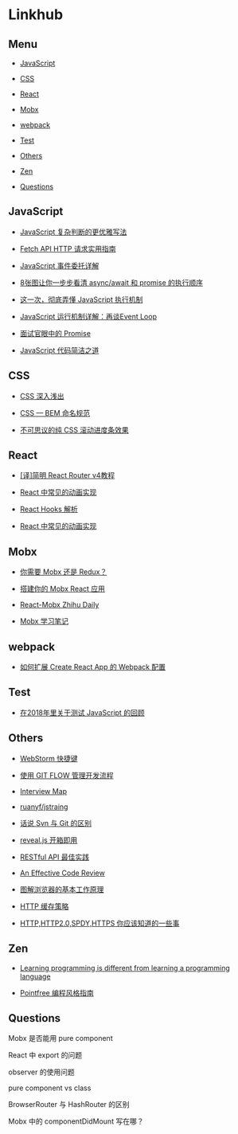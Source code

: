 # Linkhub

## Menu

- [JavaScript](#JavaScript)

- [CSS](#CSS)

- [React](#React)

- [Mobx](#Mobx)

- [webpack](#webpack)

- [Test](#Test)

- [Others](#Others)

- [Zen](#Zen)

- [Questions](#Questions)


## JavaScript

- [JavaScript 复杂判断的更优雅写法](https://juejin.im/post/5bdfef86e51d453bf8051bf8)

- [Fetch API HTTP 请求实用指南](https://juejin.im/post/5beb8eefe51d450f9461c481)

- [JavaScript 事件委托详解](https://zhuanlan.zhihu.com/p/26536815)

- [8张图让你一步步看清 async/await 和 promise 的执行顺序](https://segmentfault.com/a/1190000017224799)

- [这一次，彻底弄懂 JavaScript 执行机制](https://juejin.im/post/59e85eebf265da430d571f89#heading-0)

- [JavaScript 运行机制详解：再谈Event Loop](http://www.ruanyifeng.com/blog/2014/10/event-loop.html)

- [面试官眼中的 Promise](https://juejin.im/post/5c233a8ee51d450d5a01b712)

- [JavaScript 代码简洁之道](https://juejin.im/post/5c24b7a851882509a76875e8#function)

## CSS

- [CSS 深入浅出
](https://xiedaimala.com/courses/003b1951-22af-4821-ad80-d2880c0074eb#/common)

- [CSS — BEM 命名规范](https://juejin.im/post/5b925e616fb9a05cdd2ce70d)

- [不可思议的纯 CSS 滚动进度条效果](https://juejin.im/post/5c35953ce51d45523f04b6d2)

## React

- [[译]简明 React Router v4教程](https://juejin.im/post/5a7e9ee7f265da4e7832949c)

- [React 中常见的动画实现](https://tech.youzan.com/react-animations/)

- [React Hooks 解析](https://juejin.im/post/5be3ea136fb9a049f9121014)

- [React 中常见的动画实现](https://tech.youzan.com/react-animations/)


## Mobx

- [你需要 Mobx 还是 Redux？](http://blog.codingplayboy.com/2018/02/11/mobx-vs-redux/)

- [搭建你的 Mobx React 应用](https://github.com/iuap-design/blog/issues/203)

- [React-Mobx Zhihu Daily](https://github.com/Hancoson/react-mobx-demo)

- [Mobx 学习笔记](https://segmentfault.com/a/1190000013810512)

## webpack

- [如何扩展 Create React App 的 Webpack 配置](https://juejin.im/post/5a5d5b815188257327399962)


## Test

- [在2018年里关于测试 JavaScript 的回顾](https://juejin.im/post/5bec27656fb9a049dc01cd8f)


## Others

- [WebStorm 快捷键](https://www.jianshu.com/p/3254f3f77760)

- [使用 GIT FLOW 管理开发流程](http://stormzhang.com/git/2014/01/29/git-flow/)

- [Interview Map](https://yuchengkai.cn/docs/zh/frontend/)

- [ruanyf/jstraing](https://github.com/ruanyf/jstraining/blob/master/docs/react.md)

- [话说 Svn 与 Git 的区别](https://www.jianshu.com/p/bfec042349ca)

- [reveal.js 开箱即用](https://github.com/dong4j/revealjs_md)

- [RESTful API 最佳实践](http://www.ruanyifeng.com/blog/2018/10/restful-api-best-practices.html)

- [An Effective Code Review](https://americanexpress.io/code-review/)

- [图解浏览器的基本工作原理](https://zhuanlan.zhihu.com/p/47407398)

- [HTTP 缓存策略](https://developers.google.com/web/fundamentals/performance/optimizing-content-efficiency/http-caching?hl=zh-cn)

- [HTTP,HTTP2.0,SPDY,HTTPS 你应该知道的一些事](http://www.alloyteam.com/2016/07/httphttp2-0spdyhttps-reading-this-is-enough/)
## Zen

- [Learning programming is different from learning a programming language](https://phpocean.com/blog/article/learning-programming-is-different-from-learning-a-programming-language/80)

- [Pointfree 编程风格指南](http://www.ruanyifeng.com/blog/2017/03/pointfree.html)

## Questions

Mobx 是否能用 pure component

React 中 export 的问题

observer 的使用问题

pure component vs class

BrowserRouter 与 HashRouter 的区别

Mobx 中的 componentDidMount 写在哪？
